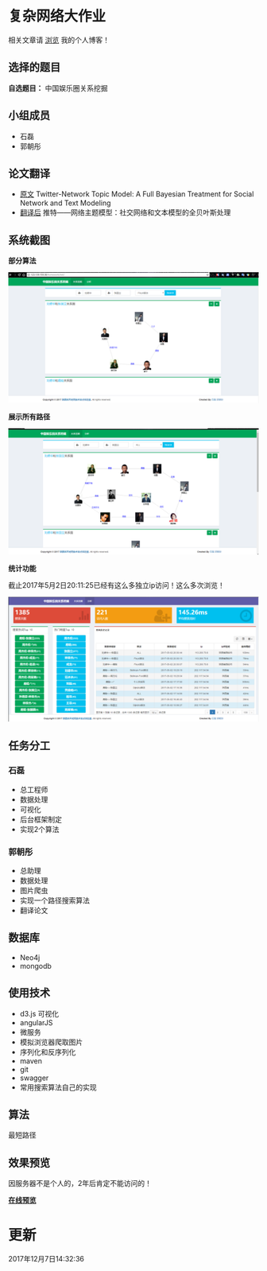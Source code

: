 # 复杂网络大作业

相关文章请 [浏览](http://xjtushilei.com/2017/02/20/%E4%B8%AD%E5%9B%BD%E5%A8%B1%E4%B9%90%E5%9C%88%E5%85%B3%E7%B3%BB%E6%8C%96%E6%8E%98-%E5%A4%8D%E6%9D%82%E7%BD%91%E7%BB%9C%E5%A4%A7%E4%BD%9C%E4%B8%9A/) 我的个人博客！

## 选择的题目

**自选题目：** 中国娱乐圈关系挖掘

## 小组成员
- 石磊
- 郭朝彤

## 论文翻译
- [原文](https://github.com/xjtushilei/ComplexNetwork/blob/master/%E8%AE%BA%E6%96%87%E7%BF%BB%E8%AF%91%E5%B7%A5%E4%BD%9C/%E5%8E%9F%E6%96%87.pdf)
	Twitter-Network Topic Model: A Full Bayesian Treatment for Social Network and Text Modeling 
- [翻译后](https://github.com/xjtushilei/ComplexNetwork/blob/master/%E8%AE%BA%E6%96%87%E7%BF%BB%E8%AF%91%E5%B7%A5%E4%BD%9C/%E8%AE%BA%E6%96%87%E7%BF%BB%E8%AF%91.pdf)
	推特——网络主题模型：社交网络和文本模型的全贝叶斯处理 

## 系统截图
   
   **部分算法**
   
   ![](/img/net1.png)
   
   **展示所有路径**
   
   ![](/img/net2.png)
   
   **统计功能**
   
   截止2017年5月2日20:11:25已经有这么多独立ip访问！这么多次浏览！
   
   ![](/img/net3.png)



## 任务分工

### 石磊
- 总工程师
- 数据处理
- 可视化
- 后台框架制定
- 实现2个算法

### 郭朝彤
- 总助理
- 数据处理
- 图片爬虫
- 实现一个路径搜索算法
- 翻译论文

## 数据库
- Neo4j
- mongodb

## 使用技术
- d3.js 可视化
- angularJS
- 微服务
- 模拟浏览器爬取图片
- 序列化和反序列化
- maven
- git
- swagger
- 常用搜索算法自己的实现
 
## 算法
最短路径

## 效果预览

因服务器不是个人的，2年后肯定不能访问的！

**[在线预览](http://123.139.159.38/homework/net/)**


# 更新
2017年12月7日14:32:36
